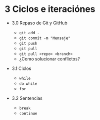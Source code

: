 # 3 Ciclos e iteraciónes

- 3.0 Repaso de Git y GitHub
  - `git add .`
  - `git commit -m "Mensaje"`
  - `git push`
  - `git pull`
  - `git pull <repo> <branch>`
  - ¿Como solucionar conflictos?

- 3.1 Ciclos
   - `while`
   - `do while`
   - `for`

- 3.2 Sentencias
   - `break`
   - `continue`
